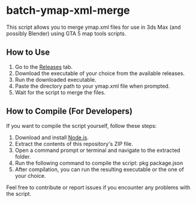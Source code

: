 # batch-ymap-xml-merge

This script allows you to merge ymap.xml files for use in 3ds Max (and possibly Blender) using GTA 5 map tools scripts.

## How to Use

1. Go to the [Releases](https://github.com/FernandimModelador/batch-ymap-xml-merge/releases/tag/release) tab.
2. Download the executable of your choice from the available releases.
3. Run the downloaded executable.
4. Paste the directory path to your ymap.xml file when prompted.
5. Wait for the script to merge the files.

## How to Compile (For Developers)

If you want to compile the script yourself, follow these steps:

1. Download and install [Node.js](https://nodejs.org/).
2. Extract the contents of this repository's ZIP file.
3. Open a command prompt or terminal and navigate to the extracted folder.
4. Run the following command to compile the script: pkg package.json
5. After compilation, you can run the resulting executable or the one of your choice.

Feel free to contribute or report issues if you encounter any problems with the script.

